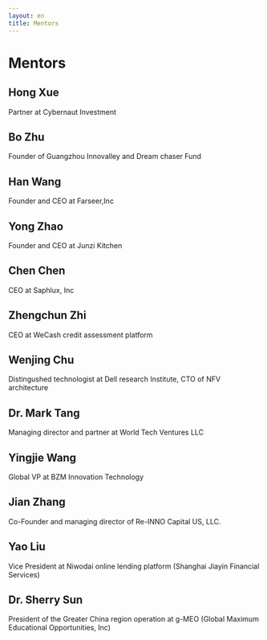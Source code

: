 ```yaml
---
layout: en
title: Mentors
---
```

# Mentors

## Hong Xue
Partner at Cybernaut Investment 

## Bo Zhu
Founder of Guangzhou Innovalley and Dream chaser Fund

## Han Wang
Founder and CEO at Farseer,Inc

## Yong Zhao
Founder and CEO at Junzi Kitchen

## Chen Chen
CEO at Saphlux, Inc

## Zhengchun Zhi
CEO at WeCash credit assessment platform

## Wenjing Chu
Distingushed technologist at Dell research Institute, CTO of NFV architecture

## Dr. Mark Tang
Managing director and partner at World Tech Ventures LLC

## Yingjie Wang
Global VP at BZM Innovation Technology

## Jian Zhang
Co-Founder and managing director of Re-INNO Capital US, LLC.

## Yao Liu
Vice President at Niwodai online lending platform (Shanghai Jiayin Financial Services)

## Dr. Sherry Sun
President of the Greater China region operation at g-MEO (Global Maximum Educational Opportunities, Inc)
